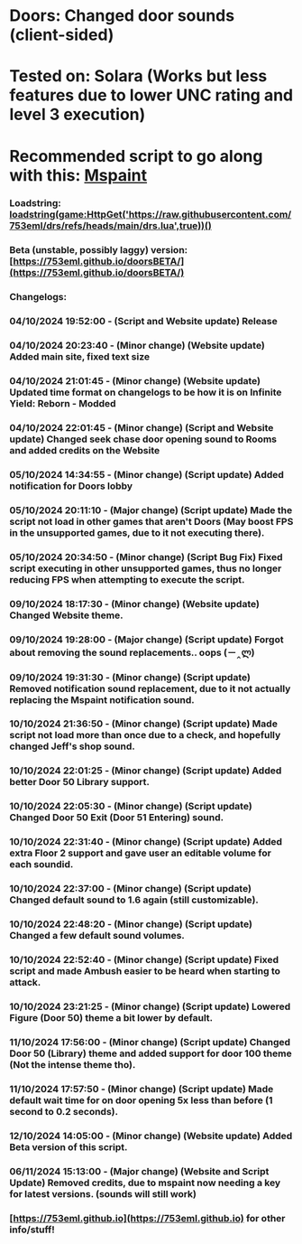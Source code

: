 # Doors: Changed door sounds (client-sided)

# Tested on: Solara (Works but less features due to lower UNC rating and level 3 execution)

# Recommended script to go along with this: [Mspaint](https://mspaint.upio.dev/)

### Loadstring: [loadstring(game:HttpGet('https://raw.githubusercontent.com/753eml/drs/refs/heads/main/drs.lua',true))()](https://raw.githubusercontent.com/753eml/drs/refs/heads/main/drs.lua)

### Beta (unstable, possibly laggy) version: [https://753eml.github.io/doorsBETA/](https://753eml.github.io/doorsBETA/)

### Changelogs:

### 04/10/2024 19:52:00 - (Script and Website update) Release

### 04/10/2024 20:23:40 - (Minor change) (Website update) Added main site, fixed text size

### 04/10/2024 21:01:45 - (Minor change) (Website update) Updated time format on changelogs to be how it is on Infinite Yield: Reborn - Modded

### 04/10/2024 22:01:45 - (Minor change) (Script and Website update) Changed seek chase door opening sound to Rooms and added credits on the Website

### 05/10/2024 14:34:55 - (Minor change) (Script update) Added notification for Doors lobby

### 05/10/2024 20:11:10 - (Major change) (Script update) Made the script not load in other games that aren't Doors (May boost FPS in the unsupported games, due to it not executing there).

### 05/10/2024 20:34:50 - (Minor change) (Script Bug Fix) Fixed script executing in other unsupported games, thus no longer reducing FPS when attempting to execute the script.

### 09/10/2024 18:17:30 - (Minor change) (Website update) Changed Website theme.

### 09/10/2024 19:28:00 - (Major change) (Script update) Forgot about removing the sound replacements.. oops (－‸ლ)

### 09/10/2024 19:31:30 - (Minor change) (Script update) Removed notification sound replacement, due to it not actually replacing the Mspaint notification sound.

### 10/10/2024 21:36:50 - (Minor change) (Script update) Made script not load more than once due to a check, and hopefully changed Jeff's shop sound.

### 10/10/2024 22:01:25 - (Minor change) (Script update) Added better Door 50 Library support.

### 10/10/2024 22:05:30 - (Minor change) (Script update) Changed Door 50 Exit (Door 51 Entering) sound.

### 10/10/2024 22:31:40 - (Minor change) (Script update) Added extra Floor 2 support and gave user an editable volume for each soundid.

### 10/10/2024 22:37:00 - (Minor change) (Script update) Changed default sound to 1.6 again (still customizable).

### 10/10/2024 22:48:20 - (Minor change) (Script update) Changed a few default sound volumes.

### 10/10/2024 22:52:40 - (Minor change) (Script update) Fixed script and made Ambush easier to be heard when starting to attack.

### 10/10/2024 23:21:25 - (Minor change) (Script update) Lowered Figure (Door 50) theme a bit lower by default.

### 11/10/2024 17:56:00 - (Minor change) (Script update) Changed Door 50 (Library) theme and added support for door 100 theme (Not the intense theme tho).

### 11/10/2024 17:57:50 - (Minor change) (Script update) Made default wait time for on door opening 5x less than before (1 second to 0.2 seconds).

### 12/10/2024 14:05:00 - (Minor change) (Website update) Added Beta version of this script.

### 06/11/2024 15:13:00 - (Major change) (Website and Script Update) Removed credits, due to mspaint now needing a key for latest versions. (sounds will still work)

### [https://753eml.github.io](https://753eml.github.io) for other info/stuff!
